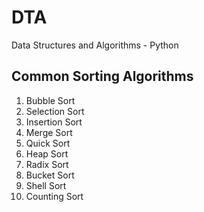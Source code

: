 # DTA
Data Structures and Algorithms - Python

## Common Sorting Algorithms
1. Bubble Sort
2. Selection Sort
3. Insertion Sort
4. Merge Sort
5. Quick Sort
6. Heap Sort
7. Radix Sort
8. Bucket Sort
9. Shell Sort
10. Counting Sort
